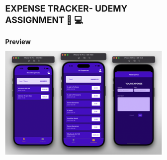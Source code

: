 

# EXPENSE TRACKER- UDEMY ASSIGNMENT  🚀 💻






 

##  Preview 
![App Screenshot](./screenshots/Overview.png)



